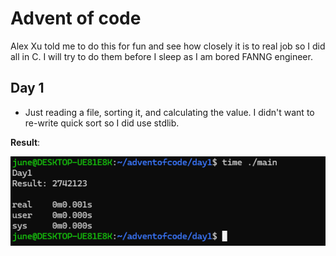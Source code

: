 # Advent of code

Alex Xu told me to do this for fun and see how closely it is to real job so I did all in C. I will try to do them before I sleep as I am bored FANNG engineer.

## Day 1

- Just reading a file, sorting it, and calculating the value. I didn't want to re-write quick sort so I did use stdlib.

**Result**:

![Result](./day1/advent-code-day1-result.png)
